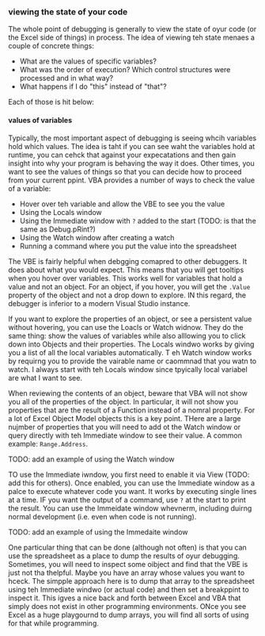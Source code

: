 ### viewing the state of your code

The whole point of debugging is generally to view the state of oyur code (or the Excel side of things) in process.  The idea of viewing teh state menaes a couple of concrete things:

* What are the values of specific variables?
* What was the order of execution?  Which control structures were processed and in what way?
* What happens if I do "this" instead of "that"?

Each of those is hit below:

#### values of variables

Typically, the most important aspect of debugging is seeing whcih variables hold which values.  The idea is taht if you can see waht the variables hold at runtime, you can cehck that against your expecatations and then gain insight into why your program is behaving the way it does.  Other times, you want to see the values of things so that you can decide how to proceed from your current ppint.  VBA provides a number of ways to check the value of a variable:

* Hover over teh variable and allow the VBE to see you the value
* Using the Locals window
* Using the Immediate window with `?` added to the start (TODO: is that the same as Debug.pRint?)
* Using the Watch window after creating a watch
* Running a command where you put the value into the spreadsheet

The VBE is fairly helpful when debgging comapred to other debuggers.  It does about what you would expect.  This means that you will get tooltips when you hover over variables.  This works well for variables that hold a value and not an object. For an object, if you hover, you will get the `.Value` property of the object and not a drop down to explore. IN this regard, the debugger is inferior to a modern Visual Studio instance.

If you want to explore the properties of an object, or see a persistent value without hovering, you can use the Loacls or Watch widnow.  They do the same thing: show the values of variables while also alllowing you to click down into Objects and their properties.  The Locals windwo works by giving you a list of all the local variables automatically. T eh Watch window works by requirng you to provide the vairable name or caommnad that you watn to watch. I always start with teh Locals window since tpyically local variabel are what I want to see.

When reviewing the contents of an object, beware that VBA will not show you all of the properties of the object.  In particular, it will not show you properties that are the result of a Function instead of a nomral property.  For a lot of Excel Object Model objects this is a key point.  THere are a large nujmber of properties that you will need to add ot the Watch window or query directly with teh Immediate window to see their value.  A common example: `Range.Address`.

TODO: add an example of using the Watch window

TO use the Immediate iwndow, you first need to enable it via View (TODO: add this for others).  Once enabled, you can use the Immediate window as a palce to execute whatever code you want.  It works by executing single lines at a time.  IF you want the output of a command, use `?` at the start to print the result.  You can use the Immeidate window whevnerm, including duirng normal development (i.e. even when code is not running).

TODO: add an example of using the Immedaite window

One particular thing that can be done (although not often) is that you can use the spreadsheet as a place to dump the results of oyur debugging.  Sometimes, you will need to inspect some oibject and find that the VBE is just not tha thelpful.  Maybe you have an array whose values you want to hceck.  The simpple approach here is to dump that array to the spreadsheet using teh Immediate windwo (or actual code) and then set a breakppint to inspect it.  This igves a nice back and forth between Excel and VBA that simply does not exist in other programming environments.  ONce you see Excel as a huge playgournd to dump arrays, you will find all sorts of using for that while programming.
